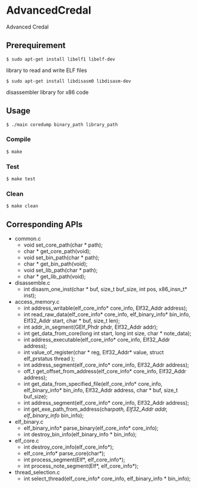 # AdvancedCredal
Advanced Credal

## Prerequirement

    $ sudo apt-get install libelf1 libelf-dev

library to read and write ELF files

    $ sudo apt-get install libdisasm0 libdisasm-dev

disassembler library for x86 code

## Usage

    $ ./main coredump binary_path library_path

### Compile

    $ make

### Test

    $ make test

### Clean

    $ make clean

## Corresponding APIs

- common.c
  - void set_core_path(char * path);
  - char * get_core_path(void);
  - void set_bin_path(char * path);
  - char * get_bin_path(void);
  - void set_lib_path(char * path);
  - char * get_lib_path(void);
- disassemble.c
  - int disasm_one_inst(char * buf, size_t buf_size, int pos,  x86_insn_t* inst);
- access_memory.c
  - int address_writable(elf_core_info* core_info, Elf32_Addr address);
  - int read_raw_data(elf_core_info* core_info, elf_binary_info* bin_info, Elf32_Addr start, char * buf, size_t len);
  - int addr_in_segment(GElf_Phdr phdr, Elf32_Addr addr);
  - int get_data_from_core(long int start, long int size, char * note_data);
  - int address_executable(elf_core_info* core_info, Elf32_Addr address);
  - int value_of_register(char * reg, Elf32_Addr* value, struct elf_prstatus thread );
  - int address_segment(elf_core_info* core_info, Elf32_Addr address);
  - off_t get_offset_from_address(elf_core_info* core_info, Elf32_Addr address);
  - int get_data_from_specified_file(elf_core_info* core_info, elf_binary_info* bin_info,  Elf32_Addr address, char * buf, size_t buf_size);
  - int address_segment(elf_core_info* core_info, Elf32_Addr address);
  - int get_exe_path_from_address(char*path, Elf32_Addr addr, elf_binary_info* bin_info);
- elf_binary.c
  - elf_binary_info* parse_binary(elf_core_info* core_info);
  - int destroy_bin_info(elf_binary_info * bin_info);
- elf_core.c
  - int destroy_core_info(elf_core_info*);
  - elf_core_info* parse_core(char*);
  - int process_segment(Elf*, elf_core_info*);
  - int process_note_segment(Elf*, elf_core_info*);
- thread_selection.c
  - int select_thread(elf_core_info* core_info, elf_binary_info * bin_info);
